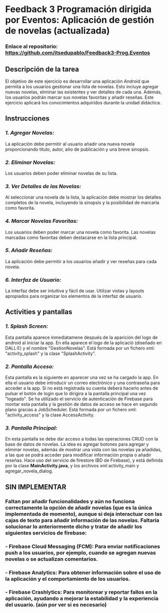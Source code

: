# Feedback 3 Programación dirigida por Eventos: Aplicación de gestión de novelas (actualizada)
### Enlace al repositorio: https://github.com/itsedupablo/Feedback3-Prog.Eventos
## **Descripción de la tarea**
El objetivo de este ejercicio es desarrollar una aplicación Android que permita a los usuarios gestionar una lista de novelas. Esto incluye agregar nuevas novelas, eliminar las existentes y ver detalles de cada una. Además, los usuarios podrán marcar sus novelas favoritas y añadir reseñas. Este ejercicio aplicará los conocimientos adquiridos durante la unidad didáctica.
## **Instrucciones**
### *1. Agregar Novelas:*
La aplicación debe permitir al usuario añadir una nueva novela proporcionando título, autor, año de publicación y una breve sinopsis.
### *2. Eliminar Novelas:*
Los usuarios deben poder eliminar novelas de su lista.
### *3. Ver Detalles de las Novelas:*
Al seleccionar una novela de la lista, la aplicación debe mostrar los detalles completos de la novela, incluyendo la sinopsis y la posibilidad de marcarla como favorita.
### *4. Marcar Novelas Favoritas:*
Los usuarios deben poder marcar una novela como favorita. Las novelas marcadas como favoritas deben destacarse en la lista principal.
### *5. Añadir Reseñas:*
La aplicación debe permitir a los usuarios añadir y ver reseñas para cada novela.
### *6. Interfaz de Usuario:*
La interfaz debe ser intuitiva y fácil de usar. Utilizar vistas y layouts apropiados para organizar los elementos de la interfaz de usuario.

## **Activities y pantallas**
### *1. Splash Screen:*
Esta pantalla aparece inmediatamene después de la aparición del logo de android al iniciar la app. En ella aparece el logo de la aplicació (diseñado en DALL·E) y el nombre "GestionNovelas". Está formada por un fichero xml: "activity_splash" y la clase "SplashActivity".
### *2. Pantalla Acceso:*
Esta pantalla es la siguiente en aparecer una vez se ha cargado la app. En ella el usuario debe introducir un correo electrónico y una contraseña para acceder a la app. Si no está registrada su cuenta deberá hacerlo antes de pulsar el botón de login que lo dirigira a la pantalla principal una vez "logeado". Se ha utilizado el servicio de autenticación de Firebase para montar esta pantalla y la gestión de datos de acceso se hace en segundo plano gracias a JobScheduler. Está formada por un fichero xml: "activity_access" y la clase AccessActivity.
### *3. Pantalla Principal:*
En esta pantalla se debe dar acceso a todas las operaciones CRUD con la base de datos de novelas. La idea es agregar botones para agregar y eliminar novelas, además de mostrar una vista con las novelas ya añadidas, a las que se podrá acceder para modificar información propia o añadir reseñas. Hace uso del servicio de firestore (BD de Firebase), y está definida por la clase **MainActivity.java**, y los archivos xml activity_main y agregar_novela_dialog.

## **SIN IMPLEMENTAR** 
### Faltan por añadir funcionalidades y aún no funciona correctamente la opción de añadir novelas (que es la única implementada de momento), aunque si deja interactuar con las cajas de texto para añadir información de las novelas. Faltaría solucionar lo anteriormente dicho y tratar de añadir los siguientes servicios de firebase:
### - Firebase Cloud Messaging (FCM): Para enviar notificaciones push a los usuarios, por ejemplo, cuando se agregan nuevas novelas o se actualizan comentarios.
### - Firebase Analytics: Para obtener información sobre el uso de la aplicación y el comportamiento de los usuarios.
### - Firebase Crashlytics: Para monitorear y reportar fallos en la aplicación, ayudando a mejorar la estabilidad y la experiencia del usuario. (aún por ver si es necesario)


